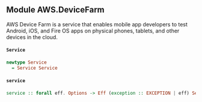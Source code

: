 ## Module AWS.DeviceFarm

<p>AWS Device Farm is a service that enables mobile app developers to test Android, iOS, and Fire OS apps on physical phones, tablets, and other devices in the cloud.</p>

#### `Service`

``` purescript
newtype Service
  = Service Service
```

#### `service`

``` purescript
service :: forall eff. Options -> Eff (exception :: EXCEPTION | eff) Service
```


